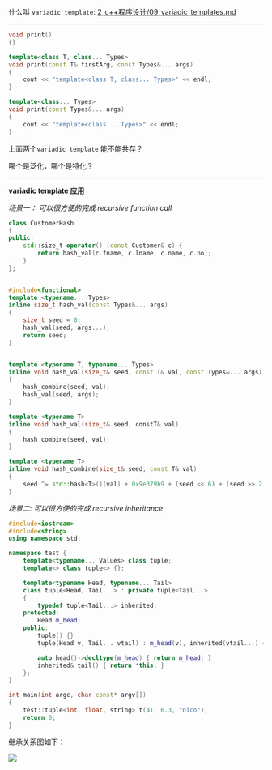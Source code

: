 
什么叫 `variadic template`: <a href="../../02_c++程序设计/09_variadic_templates">2_c++程序设计/09_variadic_templates.md</a>

---------------------------------------------------



```cpp
void print()
{}

template<class T, class... Types>
void print(const T& firstArg, const Types&... args)
{
    cout << "template<class T, class... Types>" << endl;
}

template<class... Types>
void print(const Types&... args)
{
    cout << "template<class... Types>" << endl;
}
```

上面两个`variadic template` 能不能共存？

哪个是泛化，哪个是特化？


---------------------------------------------------------------

**variadic template 应用** 

*场景一： 可以很方便的完成 recursive function call*

```cpp
class CustomerHash
{
public:
    std::size_t operator() (const Customer& c) {
        return hash_val(c.fname, c.lname, c.name, c.no);
    }
};


#include<functional>
template <typename... Types>
inline size_t hash_val(const Types&... args)
{
    size_t seed = 0;
    hash_val(seed, args...);
    return seed;
}


template <typename T, typename... Types>
inline void hash_val(size_t& seed, const T& val, const Types&... args)
{
    hash_combine(seed, val);
    hash_val(seed, args);
}

template <typename T>
inline void hash_val(size_t& seed, constT& val)
{
    hash_combine(seed, val);
}

template <typename T>
inline void hash_combine(size_t& seed, const T& val)
{
    seed ^= std::hash<T>()(val) + 0x9e379b9 + (seed << 6) + (seed >> 2);
}
```


*场景二: 可以很方便的完成 recursive inheritance*

```cpp
#include<iostream>
#include<string>
using namespace std;

namespace test {
    template<typename... Values> class tuple;
    template<> class tuple<> {};

    template<typename Head, typename... Tail>
    class tuple<Head, Tail...> : private tuple<Tail...>
    {
        typedef tuple<Tail...> inherited;
    protected:
        Head m_head;
    public:
        tuple() {}
        tuple(Head v, Tail... vtail) : m_head(v), inherited(vtail...) {}

        auto head()->decltype(m_head) { return m_head; }
        inherited& tail() { return *this; }
    };
}

int main(int argc, char const* argv[])
{
    test::tuple<int, float, string> t(41, 6.3, "nico");
    return 0;
}
```

继承关系图如下：

<img src="../../images/recursive_interitance.png">







